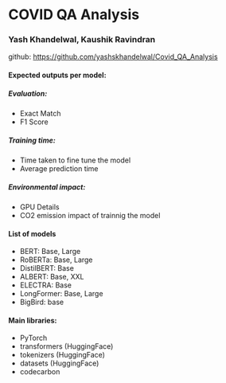 # COVID QA Analysis
### Yash Khandelwal, Kaushik Ravindran

github: https://github.com/yashskhandelwal/Covid_QA_Analysis

#### Expected outputs per model:
##### Evaluation:
* Exact Match
* F1 Score
##### Training time:
* Time taken to fine tune the model
* Average prediction time
##### Environmental impact:
* GPU Details
* CO2 emission impact of trainnig the model
#### List of models
* BERT: Base, Large
* RoBERTa: Base, Large
* DistilBERT: Base
* ALBERT: Base, XXL
* ELECTRA: Base
* LongFormer: Base, Large
* BigBird: base
#### Main libraries:
* PyTorch
* transformers (HuggingFace)
* tokenizers (HuggingFace)
* datasets (HuggingFace)
* codecarbon
